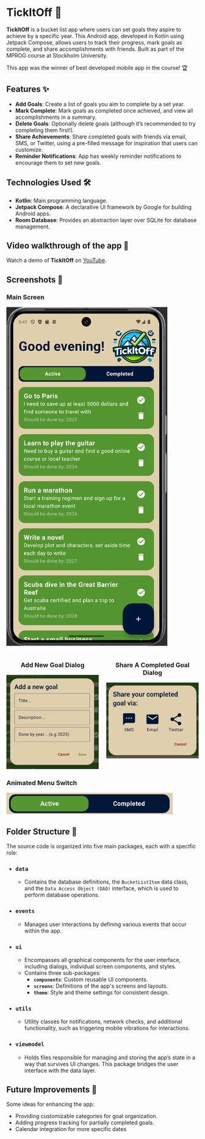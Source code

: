 # TickItOff 🎯

**TickItOff** is a bucket list app where users can set goals they aspire to achieve by a specific year. This Android app, developed in Kotlin using Jetpack Compose, allows users to track their progress, mark goals as complete, and share accomplishments with friends. Built as part of the MPROG course at Stockholm University.

This app was the winner of best developed mobile app in the course! 🏆

## Features ✨

- **Add Goals**: Create a list of goals you aim to complete by a set year.
- **Mark Complete**: Mark goals as completed once achieved, and view all accomplishments in a summary.
- **Delete Goals**: Optionally delete goals (although it’s recommended to try completing them first!).
- **Share Achievements**: Share completed goals with friends via email, SMS, or Twitter, using a pre-filled message for inspiration that users can customize.
- **Reminder Notifications**: App has weekly reminder notifications to encourage them to set new goals.

## Technologies Used 🛠️

- **Kotlin**: Main programming language.
- **Jetpack Compose**: A declarative UI framework by Google for building Android apps.
- **Room Database**: Provides an abstraction layer over SQLite for database management.

## Video walkthrough of the app 🎥
Watch a demo of **TickItOff** on [YouTube](https://www.youtube.com/watch?v=mAOkPEfctAw).

## Screenshots 📸

### Main Screen
![Main Screen](screenshots/studio64_NpGyqLRnbC.png)

<div style="display: flex; flex-direction: row; gap: 20px;">
  
  <div style="flex: 1; text-align: center;">
    <h3>Add New Goal Dialog</h3>
    <img src="screenshots/studio64_2CHp7keafe.png" alt="Add New Goal Screen" width="300"/>
  </div>

  <div style="flex: 1; text-align: center;">
    <h3>Share A Completed Goal Dialog</h3>
    <img src="screenshots/studio64_GRy69FDnxg.png" alt="Share A Completed Goal Dialog" width="300"/>
  </div>

</div>

### Animated Menu Switch
![Animated menu switch](screenshots/studio64_oUAoFHaEHZ.gif)

## Folder Structure 📂

The source code is organized into five main packages, each with a specific role:

- ### `data`
  - Contains the database definitions, the `BucketListItem` data class, and the `Data Access Object (DAO)` interface, which is used to perform database operations.

- ### `events`
  - Manages user interactions by defining various events that occur within the app.

- ### `ui`
  - Encompasses all graphical components for the user interface, including dialogs, individual screen components, and styles.
  - Contains three sub-packages:
    - **`components`**: Custom reusable UI components.
    - **`screens`**: Definitions of the app's screens and layouts.
    - **`theme`**: Style and theme settings for consistent design.

- ### `utils`
  - Utility classes for notifications, network checks, and additional functionality, such as triggering mobile vibrations for interactions.

- ### `viewmodel`
  - Holds files responsible for managing and storing the app’s state in a way that survives UI changes. This package bridges the user interface with the data layer.


## Future Improvements 🔮
Some ideas for enhancing the app:
- Providing customizable categories for goal organization.
- Adding progress tracking for partially completed goals.
- Calendar integration for more specific dates
